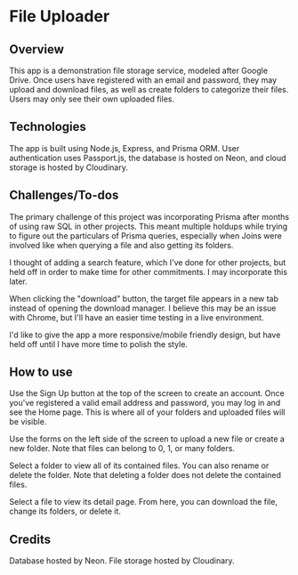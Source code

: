 # File Uploader

## Overview
This app is a demonstration file storage service, modeled after Google Drive.
Once users have registered with an email and password, they may upload and download files, as well as create folders to categorize their files. 
Users may only see their own uploaded files.

## Technologies
The app is built using Node.js, Express, and Prisma ORM. 
User authentication uses Passport.js, the database is hosted on Neon, and cloud storage is hosted by Cloudinary.

## Challenges/To-dos
The primary challenge of this project was incorporating Prisma after months of using raw SQL in other projects. This meant multiple holdups while trying to figure out the particulars of Prisma queries, especially when Joins were involved like when querying a file and also getting its folders.

I thought of adding a search feature, which I've done for other projects, but held off in order to make time for other commitments. I may incorporate this later.

When clicking the "download" button, the target file appears in a new tab instead of opening the download manager. I believe this may be an issue with Chrome, but I'll have an easier time testing in a live environment. 

I'd like to give the app a more responsive/mobile friendly design, but have held off until I have more time to polish the style.

## How to use
Use the Sign Up button at the top of the screen to create an account. Once you've registered a valid email address and password, you may log in and see the Home page. This is where all of your folders and uploaded files will be visible.  

Use the forms on the left side of the screen to upload a new file or create a new folder. Note that files can belong to 0, 1, or many folders. 

Select a folder to view all of its contained files. You can also rename or delete the folder. Note that deleting a folder does not delete the contained files.

Select a file to view its detail page. From here, you can download the file, change its folders, or delete it. 

## Credits
Database hosted by Neon.
File storage hosted by Cloudinary.
